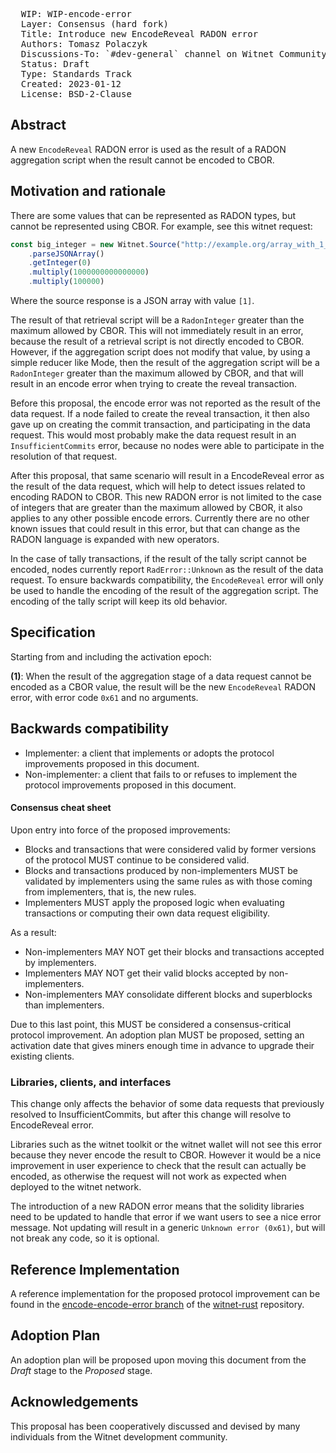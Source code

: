 <pre>
  WIP: WIP-encode-error
  Layer: Consensus (hard fork)
  Title: Introduce new EncodeReveal RADON error
  Authors: Tomasz Polaczyk <tomasz@witnet.foundation>
  Discussions-To: `#dev-general` channel on Witnet Community's Discord server
  Status: Draft
  Type: Standards Track
  Created: 2023-01-12
  License: BSD-2-Clause
</pre>


## Abstract

A new `EncodeReveal` RADON error is used as the result of a RADON aggregation script when the result cannot be encoded to CBOR.

## Motivation and rationale

There are some values that can be represented as RADON types, but cannot be represented using CBOR. For example, see this witnet request:

```js
const big_integer = new Witnet.Source("http://example.org/array_with_1_element.json")
    .parseJSONArray()
    .getInteger(0)
    .multiply(1000000000000000)
    .multiply(100000)
```

Where the source response is a JSON array with value `[1]`.

The result of that retrieval script will be a `RadonInteger` greater than the maximum allowed by CBOR. This will not immediately result in an error, because the result of a retrieval script is not directly encoded to CBOR. However, if the aggregation script does not modify that value, by using a simple reducer like Mode, then the result of the aggregation script will be a `RadonInteger` greater than the maximum allowed by CBOR, and that will result in an encode error when trying to create the reveal transaction.

Before this proposal, the encode error was not reported as the result of the data request. If a node failed to create the reveal transaction, it then also gave up on creating the commit transaction, and participating in the data request. This would most probably make the data request result in an `InsufficientCommits` error, because no nodes were able to participate in the resolution of that request.

After this proposal, that same scenario will result in a EncodeReveal error as the result of the data request, which will help to detect issues related to encoding RADON to CBOR. This new RADON error is not limited to the case of integers that are greater than the maximum allowed by CBOR, it also applies to any other possible encode errors. Currently there are no other known issues that could result in this error, but that can change as the RADON language is expanded with new operators.

In the case of tally transactions, if the result of the tally script cannot be encoded, nodes currently report `RadError::Unknown` as the result of the data request. To ensure backwards compatibility, the `EncodeReveal` error will only be used to handle the encoding of the result of the aggregation script. The encoding of the tally script will keep its old behavior.

## Specification

Starting from and including the activation epoch:

**(1)**: When the result of the aggregation stage of a data request cannot be encoded as a CBOR value, the result will be the new `EncodeReveal` RADON error, with error code `0x61` and no arguments.


## Backwards compatibility

- Implementer: a client that implements or adopts the protocol improvements proposed in this document.
- Non-implementer: a client that fails to or refuses to implement the protocol improvements proposed in this document.


#### Consensus cheat sheet

Upon entry into force of the proposed improvements:

- Blocks and transactions that were considered valid by former versions of the protocol MUST continue to be considered valid.
- Blocks and transactions produced by non-implementers MUST be validated by implementers using the same rules as with those coming from implementers, that is, the new rules.
- Implementers MUST apply the proposed logic when evaluating transactions or computing their own data request eligibility.

As a result:

- Non-implementers MAY NOT get their blocks and transactions accepted by implementers.
- Implementers MAY NOT get their valid blocks accepted by non-implementers.
- Non-implementers MAY consolidate different blocks and superblocks than implementers.

Due to this last point, this MUST be considered a consensus-critical protocol improvement. An adoption plan MUST be proposed, setting an activation date that gives miners enough time in advance to upgrade their existing clients.


### Libraries, clients, and interfaces

This change only affects the behavior of some data requests that previously resolved to InsufficientCommits, but after this change will resolve to EncodeReveal error.

Libraries such as the witnet toolkit or the witnet wallet will not see this error because they never encode the result to CBOR. However it would be a nice improvement in user experience to check that the result can actually be encoded, as otherwise the request will not work as expected when deployed to the witnet network.

The introduction of a new RADON error means that the solidity libraries need to be updated to handle that error if we want users to see a nice error message. Not updating will result in a generic `Unknown error (0x61)`, but will not break any code, so it is optional.

## Reference Implementation

A reference implementation for the proposed protocol improvement can be found in the [encode-encode-error branch](https://github.com/tmpolaczyk/witnet-rust/tree/encode-encode-error) of the [witnet-rust] repository.


## Adoption Plan

An adoption plan will be proposed upon moving this document from the _Draft_ stage to the _Proposed_ stage.


## Acknowledgements

This proposal has been cooperatively discussed and devised by many individuals from the Witnet development community.

[witnet-rust]: https://github.com/witnet/witnet-rust/
